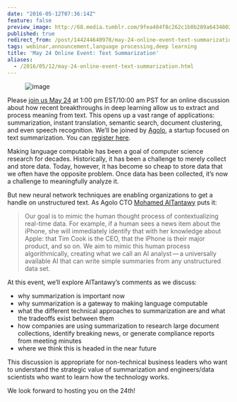 ```yaml
---
date: "2016-05-12T07:36:14Z"
feature: false
preview_image: http://68.media.tumblr.com/9fea484f8c262c1b0b289a64348027c7/tumblr_inline_o7142hZoGX1ta78fg_540.png
published: true
redirect_from: /post/144244640978/may-24-online-event-text-summarization
tags: webinar,announcement,language processing,deep learning
title: 'May 24 Online Event: Text Summarization'
aliases:
  - /2016/05/12/may-24-online-event-text-summarization.html
---
```


<figure data-orig-width="602" data-orig-height="423" class="tmblr-full"><img src="http://68.media.tumblr.com/9fea484f8c262c1b0b289a64348027c7/tumblr_inline_o7142hZoGX1ta78fg_540.png" alt="image" data-orig-width="602" data-orig-height="423"/></figure><p>Please <a href="https://textsummarizationwebinar.splashthat.com/">join us May 24</a> at 1:00 pm EST/10:00 am PST for an online discussion about how recent breakthroughs in deep learning allow us to extract and process meaning from text. This opens up a vast range of applications: summarization, instant translation, semantic search, document clustering, and even speech recognition. We’ll be joined by <a href="http://www.agolo.com">Agolo</a>, a startup focused on text summarization. You can <a href="https://textsummarizationwebinar.splashthat.com/">register here</a>. </p><p>Making language computable has been a goal of computer science research for decades. Historically, it has been a challenge to merely collect and store data. Today, however, it has become so cheap to store data that we often have the opposite problem. Once data has been collected, it’s now a challenge to meaningfully analyze it.</p><p>But new neural network techniques are enabling organizations to get a handle on unstructured text. As Agolo CTO <a href="https://www.linkedin.com/in/altantawy?authType=NAME_SEARCH&amp;authToken=g88r&amp;locale=en_US&amp;trk=tyah&amp;trkInfo=clickedVertical%3Amynetwork%2CclickedEntityId%3A8646062%2CauthType%3ANAME_SEARCH%2Cidx%3A1-1-1%2CtarId%3A1463052510063%2Ctas%3Amohamed">Mohamed AlTantawy</a> puts it: </p><blockquote><p>Our goal is to mimic the human thought process of contextualizing real-time data. For example, if a human sees a news item about the iPhone, she will immediately identify that with her knowledge about Apple: that Tim Cook is the CEO, that the iPhone is their major product, and so on. We aim to mimic this human process algorithmically, creating what we call an AI analyst — a universally available AI that can write simple summaries from any unstructured data set.</p></blockquote><p>At this event, we’ll explore AlTantawy’s comments as we discuss:<br/></p><ul><li>why summarization is important now</li><li>why summarization is a gateway to making language computable</li><li>what the different technical approaches to summarization are and what the tradeoffs exist between them <br/></li><li>how companies are using summarization to research large document collections, identify breaking news, or generate compliance reports from meeting minutes</li><li>where we think this is headed in the near future</li></ul><p>This discussion is appropriate for non-technical business leaders who want to understand the strategic value of summarization and engineers/data scientists who want to learn how the technology works. </p><p>We look forward to hosting you on the 24th! </p>